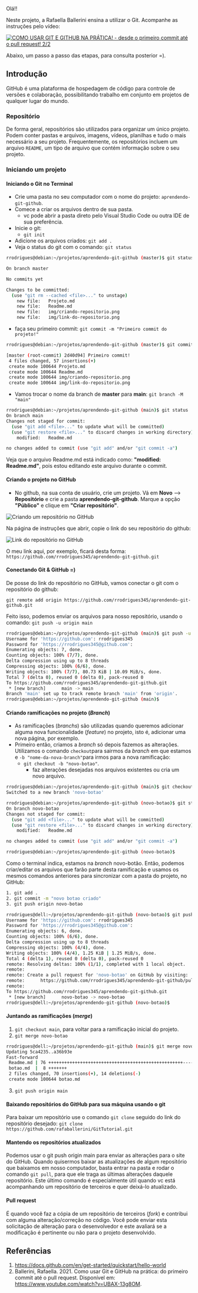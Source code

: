 Olá!! 

Neste projeto, a Rafaella Ballerini ensina a utilizar o Git. Acompanhe as instruções pelo vídeo:

[![COMO USAR GIT E GITHUB NA PRÁTICA! - desde o primeiro commit até o pull request! 2/2](https://img.youtube.com/vi/UBAX-13g8OM/0.jpg)](https://www.youtube.com/watch?v=UBAX-13g8OM)

Abaixo, um passo a passo das etapas, para consulta posterior =). 


## Introdução

GitHub é uma plataforma de hospedagem de código para controle de versões e colaboração, possibilitando trabalho em conjunto em projetos de qualquer lugar do mundo. 

### Repositório

De forma geral, repositórios são utilizados para organizar um único projeto. Podem conter pastas e arquivos, imagens, vídeos, planilhas e tudo o mais necessário a seu projeto. Frequentemente, os repositórios incluem um arquivo `README`, um tipo de arquivo que contém informação sobre o seu projeto. 

### Iniciando um projeto

#### Iniciando o Git no Terminal

- Crie uma pasta no seu computador com o nome do projeto: `aprendendo-git-github`.
- Comece a criar os arquivos dentro de sua pasta.
    - vc pode abrir a pasta direto pelo Visual Studio Code ou outra IDE de sua preferência.
- Inicie o git: 
    - `git init`
- Adicione os arquivos criados: `git add .`
- Veja o status do git com o comando: `git status`

``` bash
rrodrigues@debian:~/projetos/aprendendo-git-github (master)$ git status 

On branch master

No commits yet

Changes to be committed:
  (use "git rm --cached <file>..." to unstage)
	new file:   Projeto.md
	new file:   Readme.md
	new file:   img/criando-repositorio.png
	new file:   img/link-do-repositorio.png
```

- faça seu primeiro commit: `git commit -m "Primeiro commit do projeto!"`

``` bash
rrodrigues@debian:~/projetos/aprendendo-git-github (master)$ git commit -m "Primeiro commit!"

[master (root-commit) 2d40d94] Primeiro commit!
 4 files changed, 57 insertions(+)
 create mode 100644 Projeto.md
 create mode 100644 Readme.md
 create mode 100644 img/criando-repositorio.png
 create mode 100644 img/link-do-repositorio.png

```

- Vamos trocar o nome da branch de **master** para **main**: `git branch -M "main"`

``` bash
rrodrigues@debian:~/projetos/aprendendo-git-github (main)$ git status 
On branch main
Changes not staged for commit:
  (use "git add <file>..." to update what will be committed)
  (use "git restore <file>..." to discard changes in working directory)
	modified:   Readme.md

no changes added to commit (use "git add" and/or "git commit -a")
```
Veja que o arquivo Readme.md está indicado como: **"modified:   Readme.md"**, pois estou editando este arquivo durante o commit.

#### Criando o projeto no GitHub

- No github, na sua conta de usuário, crie um projeto. Vá em **Novo** --> **Repositório** e crie a pasta **aprendendo-git-github**. Marque a opção **"Público"** e clique em **"Criar repositório"**.

![Criando um repositório no GitHub](./img/criando-repositorio.png)

Na página de instruções que abrir, copie o link do seu repositório do github:

![Link do repositório no GitHub](./img/link-do-repositorio.png)

O meu link aqui, por exemplo, ficará desta forma:
`https://github.com/rrodrigues345/aprendendo-git-github.git`

#### Conectando Git & GitHub =)

De posse do link do repositório no GitHub, vamos conectar o git com o repositório do github:

`git remote add origin https://github.com/rrodrigues345/aprendendo-git-github.git`

Feito isso, podemos enviar os arquivos para nosso repositório, usando o comando: `git push -u origin main`

``` bash
rrodrigues@debian:~/projetos/aprendendo-git-github (main)$ git push -u origin main 
Username for 'https://github.com': rrodrigues345
Password for 'https://rrodrigues345@github.com': 
Enumerating objects: 7, done.
Counting objects: 100% (7/7), done.
Delta compression using up to 8 threads
Compressing objects: 100% (6/6), done.
Writing objects: 100% (7/7), 80.73 KiB | 10.09 MiB/s, done.
Total 7 (delta 0), reused 0 (delta 0), pack-reused 0
To https://github.com/rrodrigues345/aprendendo-git-github.git
 * [new branch]      main -> main
Branch 'main' set up to track remote branch 'main' from 'origin'.
rrodrigues@debian:~/projetos/aprendendo-git-github (main)$ 
```

#### Criando ramificações no projeto (*Branch*)

- As ramificações (*branchs*) são utilizadas quando queremos adicionar alguma nova funcionalidade (*feature*) no projeto, isto é, adicionar uma nova página, por exemplo. 
- Primeiro então, criamos a *branch* só depois fazemos as alterações. Utilizamos o comando `checkout`para sairmos da *branch* em que estamos e `-b "nome-da-nova-branch"`para irmos para a nova ramificação:
  - `git checkout -b "novo-botao"`.
    - faz alterações desejadas nos arquivos existentes ou cria um novo arquivo.

``` bash
rrodrigues@debian:~/projetos/aprendendo-git-github (main)$ git checkout -b "novo-botao"
Switched to a new branch 'novo-botao'

rrodrigues@debian:~/projetos/aprendendo-git-github (novo-botao)$ git status
On branch novo-botao
Changes not staged for commit:
  (use "git add <file>..." to update what will be committed)
  (use "git restore <file>..." to discard changes in working directory)
	modified:   Readme.md

no changes added to commit (use "git add" and/or "git commit -a")

rrodrigues@debian:~/projetos/aprendendo-git-github (novo-botao)$ 
```  

Como o terminal indica, estamos na *branch* novo-botão. Então, podemos criar/editar os arquivos que farão parte desta ramificação e usamos os mesmos comandos anteriores para sincronizar com a pasta do projeto, no GitHub:

```bash
1. git add .
2. git commit -m "novo botao criado"
3. git push origin novo-botao
```

```bash
rrodrigues@dell:~/projetos/aprendendo-git-github (novo-botao)$ git push origin novo-botao 
Username for 'https://github.com': rrodrigues345
Password for 'https://rrodrigues345@github.com': 
Enumerating objects: 6, done.
Counting objects: 100% (6/6), done.
Delta compression using up to 8 threads
Compressing objects: 100% (4/4), done.
Writing objects: 100% (4/4), 1.25 KiB | 1.25 MiB/s, done.
Total 4 (delta 1), reused 0 (delta 0), pack-reused 0
remote: Resolving deltas: 100% (1/1), completed with 1 local object.
remote: 
remote: Create a pull request for 'novo-botao' on GitHub by visiting:
remote:      https://github.com/rrodrigues345/aprendendo-git-github/pull/new/novo-botao
remote: 
To https://github.com/rrodrigues345/aprendendo-git-github.git
 * [new branch]      novo-botao -> novo-botao
rrodrigues@dell:~/projetos/aprendendo-git-github (novo-botao)$ 
``` 

#### Juntando as ramificações (*merge*)

1. `git checkout main`, para voltar para a ramificação inicial do projeto.
2. `git merge novo-botao`

```bash
rrodrigues@dell:~/projetos/aprendendo-git-github (main)$ git merge novo-botao 
Updating 5ca4235..a36b93e
Fast-forward
 Readme.md | 76 +++++++++++++++++++++++++++++++++++++++++++++++++++------------
 botao.md  |  8 +++++++
 2 files changed, 70 insertions(+), 14 deletions(-)
 create mode 100644 botao.md
``` 
3. `git push origin main` 

#### Baixando repositórios do GitHub para sua máquina usando o git

Para baixar um repositório use o comando `git clone` seguido do link do repositório desejado:
`git clone https://github.com/rafaballerini/GitTutorial.git`

#### Mantendo os repositórios atualizados

Podemos usar o git push origin main para enviar as alterações para o site do GitHub. Quando quisermos baixar as atualizações de algum repositório que baixamos em nosso computador, basta entrar na pasta e rodar o comando `git pull`, para que ele traga as últimas alterações daquele repositório. Este último comando é especialmente útil quando vc está acompanhando um repositório de terceiros e quer deixá-lo atualizado. 

#### Pull request

É quando você faz a cópia de um repositório de terceiros (*fork*) e contribui com alguma alteração/correção no código. Você pode enviar esta solicitação de alteração para o desenvolvedor e este avaliará se a modificação é pertinente ou não para o projeto desenvolvido.

## Referências

1. https://docs.github.com/en/get-started/quickstart/hello-world
2. Ballerini, Rafaella. 2021. Como usar Git e GitHub na prática: do primeiro commit até o pull request. Disponível em: https://www.youtube.com/watch?v=UBAX-13g8OM.
